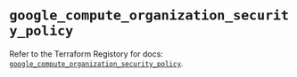 # `google_compute_organization_security_policy`

Refer to the Terraform Registory for docs: [`google_compute_organization_security_policy`](https://registry.terraform.io/providers/hashicorp/google-beta/5.1.0/docs/resources/google_compute_organization_security_policy).
